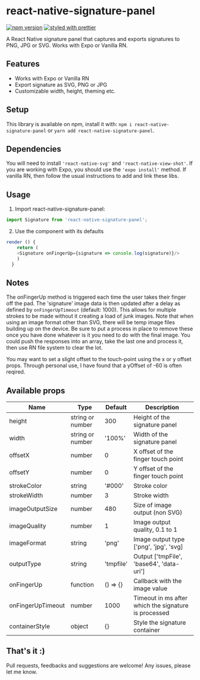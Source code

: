 # react-native-signature-panel

[![npm version](https://badge.fury.io/js/react-native-signature-panel.svg)](https://badge.fury.io/js/react-native-signature-panel)
[![styled with prettier](https://img.shields.io/badge/styled_with-prettier-ff69b4.svg)](https://github.com/prettier/prettier)

A React Native signature panel that captures and exports signatures to PNG, JPG or SVG. Works with Expo or Vanilla RN.

## Features

-   Works with Expo or Vanilla RN
-   Export signature as SVG, PNG or JPG
-   Customizable width, height, theming etc.

## Setup

This library is available on npm, install it with: `npm i react-native-signature-panel` or `yarn add react-native-signature-panel`.

## Dependencies

You will need to install `'react-native-svg'` and `'react-native-view-shot'`. If you are working with Expo, you should use the `'expo install'` method. If vanilla RN, then follow the usual instructions to add and link these libs.

## Usage

1.  Import react-native-signature-panel:

```javascript
import Signature from 'react-native-signature-panel';
```

2.  Use the component with its defaults

```javascript
render () {
    return (
	<Signature onFingerUp={signature => console.log(signature)}/>
    )
  }
```

## Notes

The onFingerUp method is triggered each time the user takes their finger off the pad. The 'signature' image data is then updated after a delay as defined by `onFingerUpTimeout` (default: 1000). This allows for multiple strokes to be made without it creating a load of junk images. Note that when using an image format other than SVG, there will be temp image files building up on the device. Be sure to put a process in place to remove these once you have done whatever is it you need to do with the final image. You could push the responses into an array, take the last one and process it, then use RN file system to clear the lot.

You may want to set a slight offset to the touch-point using the x or y offset props. Through personal use, I have found that a yOffset of -60 is often reqired.

## Available props

| Name              | Type             | Default   | Description                                          |
| ----------------- | ---------------- | --------- | ---------------------------------------------------- |
| height            | string or number | 300       | Height of the signature panel                        |
| width             | string or number | '100%'    | Width of the signature panel                         |
| offsetX           | number           | 0         | X offset of the finger touch point                   |
| offsetY           | number           | 0         | Y offset of the finger touch point                   |
| strokeColor       | string           | '#000'    | Stroke color                                         |
| strokeWidth       | number           | 3         | Stroke width                                         |
| imageOutputSize   | number           | 480       | Size of image output (non SVG)                       |
| imageQuality      | number           | 1         | Image output quality, 0.1 to 1                       |
| imageFormat       | string           | 'png'     | Image output type ['png', 'jpg', 'svg]               |
| outputType        | string           | 'tmpfile' | Output ['tmpFile', 'base64', 'data-uri']             |
| onFingerUp        | function         | () => {}  | Callback with the image value                        |
| onFingerUpTimeout | number           | 1000      | Timeout in ms after which the signature is processed |
| containerStyle    | object           | {}        | Style the signature container                        |

## That's it :)

Pull requests, feedbacks and suggestions are welcome! Any issues, please let me know.
